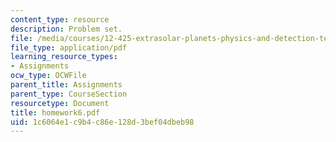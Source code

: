 ```yaml
---
content_type: resource
description: Problem set.
file: /media/courses/12-425-extrasolar-planets-physics-and-detection-techniques-fall-2007/1c6064e1c9b4c86e128d3bef04dbeb98_homework6.pdf
file_type: application/pdf
learning_resource_types:
- Assignments
ocw_type: OCWFile
parent_title: Assignments
parent_type: CourseSection
resourcetype: Document
title: homework6.pdf
uid: 1c6064e1-c9b4-c86e-128d-3bef04dbeb98
---
```

